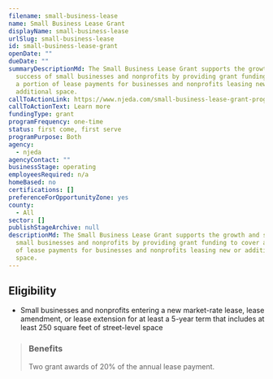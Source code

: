 ```yaml
---
filename: small-business-lease
name: Small Business Lease Grant
displayName: small-business-lease
urlSlug: small-business-lease
id: small-business-lease-grant
openDate: ""
dueDate: ""
summaryDescriptionMd: The Small Business Lease Grant supports the growth and
  success of small businesses and nonprofits by providing grant funding to cover
  a portion of lease payments for businesses and nonprofits leasing new or
  additional space.
callToActionLink: https://www.njeda.com/small-business-lease-grant-program/
callToActionText: Learn more
fundingType: grant
programFrequency: one-time
status: first come, first serve
programPurpose: Both
agency:
  - njeda
agencyContact: ""
businessStage: operating
employeesRequired: n/a
homeBased: no
certifications: []
preferenceForOpportunityZone: yes
county:
  - All
sector: []
publishStageArchive: null
descriptionMd: The Small Business Lease Grant supports the growth and success of
  small businesses and nonprofits by providing grant funding to cover a portion
  of lease payments for businesses and nonprofits leasing new or additional
  space.
---
```


## Eligibility

- Small businesses and nonprofits entering a new market-rate lease, lease amendment, or lease extension for at least a 5-year term that includes at least 250 square feet of street-level space

> ### Benefits
>
> Two grant awards of 20% of the annual lease payment.
